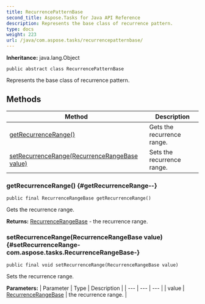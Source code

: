 ```yaml
---
title: RecurrencePatternBase
second_title: Aspose.Tasks for Java API Reference
description: Represents the base class of recurrence pattern.
type: docs
weight: 223
url: /java/com.aspose.tasks/recurrencepatternbase/
---
```


**Inheritance:**
java.lang.Object
```
public abstract class RecurrencePatternBase
```

Represents the base class of recurrence pattern.
## Methods

| Method | Description |
| --- | --- |
| [getRecurrenceRange()](#getRecurrenceRange--) | Gets the recurrence range. |
| [setRecurrenceRange(RecurrenceRangeBase value)](#setRecurrenceRange-com.aspose.tasks.RecurrenceRangeBase-) | Sets the recurrence range. |
### getRecurrenceRange() {#getRecurrenceRange--}
```
public final RecurrenceRangeBase getRecurrenceRange()
```


Gets the recurrence range.

**Returns:**
[RecurrenceRangeBase](../../com.aspose.tasks/recurrencerangebase) - the recurrence range.
### setRecurrenceRange(RecurrenceRangeBase value) {#setRecurrenceRange-com.aspose.tasks.RecurrenceRangeBase-}
```
public final void setRecurrenceRange(RecurrenceRangeBase value)
```


Sets the recurrence range.

**Parameters:**
| Parameter | Type | Description |
| --- | --- | --- |
| value | [RecurrenceRangeBase](../../com.aspose.tasks/recurrencerangebase) | the recurrence range. |

